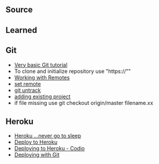 Source
---

Learned
---

Git
---
* [Very basic Git tutorial](https://codio.com/s/docs/git/git-primer/)
* To clone and initialize repository use "https://""
* [Working with Remotes](http://git-scm.com/book/en/Git-Basics-Working-with-Remotes)
* [set remote](http://stackoverflow.com/questions/2432764/change-the-uri-url-for-a-remote-git-repository)
* [git untrack](http://source.kohlerville.com/2009/02/untrack-files-in-git/)
* [adding existing project](https://help.github.com/articles/adding-an-existing-project-to-github-using-the-command-line)
* if file missing use git checkout origin/master filename.xx 

Heroku
---
* [Heroku ...never go to sleep ](http://kaffeine.herokuapp.com/)
* [Deploy to Heroku](http://www.lemiffe.com/how-to-deploy-a-static-page-to-heroku-the-easy-way/)
* [Deploying to Heroku - Codio](https://codio.com/s/blog/2014/03/heroku-part/)
* [Deploying with Git](https://devcenter.heroku.com/articles/git)
